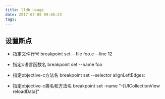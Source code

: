 ```yaml
---
title: lldb usage
date: 2017-07-05 09:46:23
tags:
---
```


设置断点
-------

- 指定文件行号
breakpoint set --file foo.c --line 12 

- 指定c语言函数名
breakpoint set --name foo

- 指定objective-c方法名
breakpoint set --selector alignLeftEdges: 

- 指定objective-c类名和方法名
breakpoint set -name "-[UICollectionView reloadData]"

